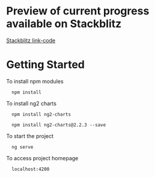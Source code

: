 # Preview of current progress available on Stackblitz
  
[Stackblitz link-code](https://stackblitz.com/github/bmuftic1/PPIS/tree/master/FrontEnd)
  
# Getting Started
  
To install npm modules
  
```
  npm install
```
  
To install ng2 charts
  
```
  npm install ng2-charts
  
  npm install ng2-charts@2.2.3 --save
``` 
  
To start the project
  
```
  ng serve
```
  
To access project homepage
  
```
  localhost:4200
```
  
